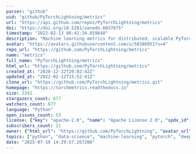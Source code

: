 ```yaml
---
parser: "github"
uid: "github/PyTorchLightning/metrics"
url: "https://api.github.com/repos/PyTorchLightning/metrics"
doi: "https://doi.org/10.5281/zenodo.6037875"
timestamp: "2022-02-13 00:41:34.859640"
description: "Machine learning metrics for distributed, scalable PyTorch applications."
avatar: "https://avatars.githubusercontent.com/u/58386951?v=4"
repo_url: "https://github.com/PyTorchLightning/metrics"
name: "metrics"
full_name: "PyTorchLightning/metrics"
html_url: "https://github.com/PyTorchLightning/metrics"
created_at: "2020-12-22T20:02:42Z"
updated_at: "2022-02-12T15:52:41Z"
clone_url: "https://github.com/PyTorchLightning/metrics.git"
homepage: "https://torchmetrics.readthedocs.io"
size: 3341
stargazers_count: 677
watchers_count: 677
language: "Python"
open_issues_count: 53
license: {"key": "apache-2.0", "name": "Apache License 2.0", "spdx_id": "Apache-2.0", "url": "https://api.github.com/licenses/apache-2.0", "node_id": "MDc6TGljZW5zZTI="}
subscribers_count: 21
owner: {"html_url": "https://github.com/PyTorchLightning", "avatar_url": "https://avatars.githubusercontent.com/u/58386951?v=4", "login": "PyTorchLightning", "type": "Organization"}
topics: ["python", "data-science", "machine-learning", "pytorch", "deep-learning", "metrics", "analyses"]
date: "2025-07-19 14:29:57.267200"
---
```

